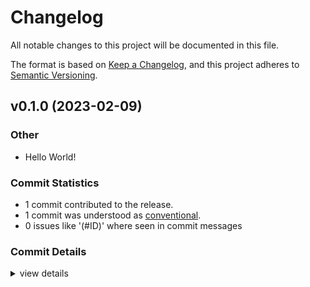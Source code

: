 # Changelog

All notable changes to this project will be documented in this file.

The format is based on [Keep a Changelog](https://keepachangelog.com/en/1.0.0/),
and this project adheres to [Semantic Versioning](https://semver.org/spec/v2.0.0.html).

## v0.1.0 (2023-02-09)

### Other

 - <csr-id-74e3abadcee29c6e623774d7ce73310be5b24abc/> Hello World!

### Commit Statistics

<csr-read-only-do-not-edit/>

 - 1 commit contributed to the release.
 - 1 commit was understood as [conventional](https://www.conventionalcommits.org).
 - 0 issues like '(#ID)' where seen in commit messages

### Commit Details

<csr-read-only-do-not-edit/>

<details><summary>view details</summary>

 * **Uncategorized**
    - Hello World! ([`74e3aba`](https://github.com/sevencubedlabs/_64/commit/74e3abadcee29c6e623774d7ce73310be5b24abc))
</details>

